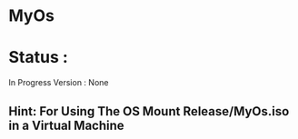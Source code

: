 # MyOs
# Status :
In Progress
Version : None
## Hint: For Using The OS Mount Release/MyOs.iso in a Virtual Machine  
